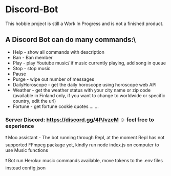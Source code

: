 # Discord-Bot
This hobbie project is still a Work In Progress and is not a finished product.

A Discord Bot can do many commands:\
----------------------------
- Help - show all commands with description
- Ban - Ban member
- Play - play Youtube music/ if music currently playing, add song in queue
- Stop - stop music
- Pause 
- Purge - wipe out number of messages
- DailyHoroscope - get the daily horoscope using horoscope web API
- Weather - get the weather status with your city name or zip code (available in Finland only, if you want to change to worldwide or specific country, edit the url)
- Fortune - get fortune cookie quotes
...
...

### Server Discord:  https://discord.gg/4PJvzeM :relaxed: feel free to experience
:heavy_exclamation_mark: Moo assistant - The bot running through Repl, at the moment Repl has not supported FFmpeg package yet, kindly run node index.js on computer to use Music functions


:heavy_exclamation_mark: Bot run Heroku: music commands available, move tokens to the .env files instead config.json
